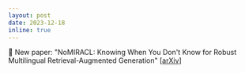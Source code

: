 ```yaml
---
layout: post
date: 2023-12-18
inline: true
---
```


:mega: New paper: "NoMIRACL: Knowing When You Don't Know for Robust Multilingual Retrieval-Augmented Generation" [[arXiv](https://arxiv.org/abs/2312.11361)]
